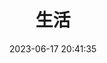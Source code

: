 ---
title: 生活
date: 2023-06-17 20:41:35
# type: "categories"
layout: "categories"
aside: false
top_img: false
---